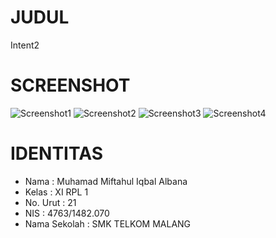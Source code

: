 # JUDUL
  Intent2

# SCREENSHOT
![Screenshot1](https://s12.postimg.org/eiltcnbv1/Screenshot_2016_10_10_14_28_05.png)
![Screenshot2](https://s13.postimg.org/qyqxzk25f/Screenshot_2016_10_10_14_28_10.png)
![Screenshot3](https://s13.postimg.org/6sng0o6hv/Screenshot_2016_10_10_14_28_30.png)
![Screenshot4](https://s13.postimg.org/owqglb46b/Screenshot_2016_10_10_14_28_33.png)

# IDENTITAS
- Nama         : Muhamad Miftahul Iqbal Albana
- Kelas        : XI RPL 1
- No. Urut     : 21
- NIS          : 4763/1482.070
- Nama Sekolah : SMK TELKOM MALANG
